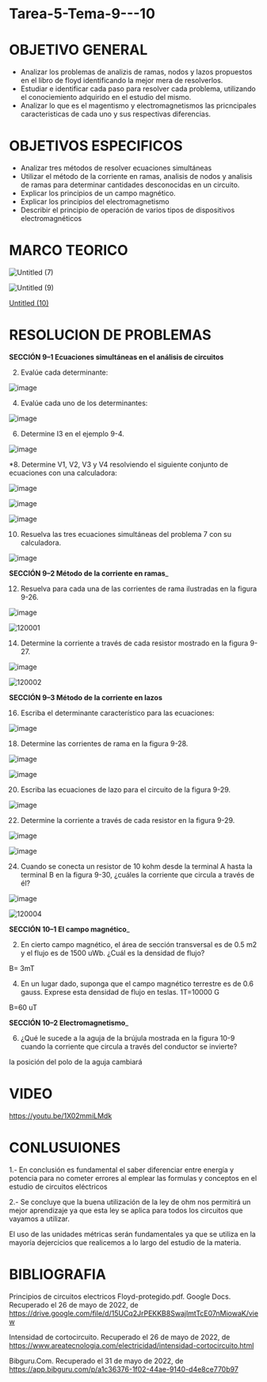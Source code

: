 # Tarea-5-Tema-9---10

# OBJETIVO GENERAL
 - Analizar los problemas de analizis de ramas, nodos y lazos  propuestos en el libro de floyd identificando la mejor mera de resolverlos.
 - Estudiar e identificar cada paso para resolver cada problema, utilizando el conociemiento adquirido en el estudio del mismo.
 - Analizar lo que es el magentismo y electromagnetismos las pricncipales caracteristicas de cada uno y sus respectivas diferencias.
 
# OBJETIVOS ESPECIFICOS 

- Analizar tres métodos de resolver ecuaciones simultáneas
- Utilizar el método de la corriente en ramas, analisis de nodos y analisis de ramas para determinar cantidades desconocidas en un circuito.
- Explicar los principios de un campo magnético.
- Explicar los principios del electromagnetismo
- Describir el principio de operación de varios tipos de dispositivos electromagnéticos

# MARCO TEORICO

![Untitled (7)](https://user-images.githubusercontent.com/105671364/170504505-c6160ea2-4b48-4587-aad2-923aad913e61.jpg)

![Untitled (9)](https://user-images.githubusercontent.com/105671364/170531497-98fa0450-da34-4861-975d-5e9082e3047a.jpg)

[Untitled (10)](https://user-images.githubusercontent.com/105671364/171230560-d3188faf-b6a2-41d1-a051-dfa78fc14fe1.jpg)

# RESOLUCION  DE PROBLEMAS


__SECCIÓN 9–1 Ecuaciones simultáneas en el análisis de circuitos__

2. Evalúe cada determinante:

![image](https://user-images.githubusercontent.com/105671364/177822578-44090668-0478-4377-9369-d17e746f673b.png)

4. Evalúe cada uno de los determinantes:

![image](https://user-images.githubusercontent.com/105671364/177822812-f3d134c6-7e23-43d4-a63c-966f05789f55.png)

6. Determine I3 en el ejemplo 9-4.

![image](https://user-images.githubusercontent.com/105671364/177822917-65db3c26-34a7-4eba-ad85-099ee1fad71d.png)

*8. Determine V1, V2, V3 y V4 resolviendo el siguiente conjunto de ecuaciones con una calculadora:

![image](https://user-images.githubusercontent.com/105671364/177823050-aa84b94b-b5f9-462e-902a-d20df1bb904c.png)

![image](https://user-images.githubusercontent.com/105671364/177823150-c4a66a78-6ccf-4c65-8449-b249e1f4d7b4.png)

![image](https://user-images.githubusercontent.com/105671364/177823189-4b87af7f-448d-4c74-b149-51c6c0f8b3f8.png)

10. Resuelva las tres ecuaciones simultáneas del problema 7 con su calculadora.

![image](https://user-images.githubusercontent.com/105671364/177823303-29de664c-e893-474a-83f7-901274f018d5.png)

__SECCIÓN 9–2 Método de la corriente en ramas___

12. Resuelva para cada una de las corrientes de rama ilustradas en la figura 9-26.

![image](https://user-images.githubusercontent.com/105671364/177824081-15dd6c68-777e-44a1-a9ee-a521ee07aa84.png)

![120001](https://user-images.githubusercontent.com/105671364/177823978-ce29e1d3-4f11-4ae8-a491-b6f9f790d029.jpg)

14. Determine la corriente a través de cada resistor mostrado en la figura 9-27.

![image](https://user-images.githubusercontent.com/105671364/177824148-7fb682d7-860b-4370-8587-79df62e88402.png)

![120002](https://user-images.githubusercontent.com/105671364/177824172-fb3d01d9-7fc5-47b5-a457-fd7ebcb13128.jpg)

__SECCIÓN 9–3 Método de la corriente en lazos__

16. Escriba el determinante característico para las ecuaciones:

![image](https://user-images.githubusercontent.com/105671364/177824385-dc94fb4f-e893-4086-965a-178464e4f00e.png)

18. Determine las corrientes de rama en la figura 9-28.

![image](https://user-images.githubusercontent.com/105671364/177824465-e1d95f09-d46c-4ee9-86e3-78558998e886.png)

![image](https://user-images.githubusercontent.com/105671364/177824508-f280f4e5-3878-4318-b732-a9ab80791688.png)

20. Escriba las ecuaciones de lazo para el circuito de la figura 9-29.

![image](https://user-images.githubusercontent.com/105671364/177824598-ca92877e-d64c-4f89-a820-47b88e16e2d9.png)

22. Determine la corriente a través de cada resistor en la figura 9-29.

![image](https://user-images.githubusercontent.com/105671364/177824662-94dc968c-736c-4e05-9d4b-87d95fa040ef.png)

![image](https://user-images.githubusercontent.com/105671364/177824721-55368c7a-a866-4437-9a0c-81f9979a2036.png)

24. Cuando se conecta un resistor de 10 kohm desde la terminal A hasta la terminal B en la figura 9-30, ¿cuáles la corriente que circula a través de él?

![image](https://user-images.githubusercontent.com/105671364/177824788-4ac540a6-85f8-4de0-978f-0fc19449bcdd.png)

![120004](https://user-images.githubusercontent.com/105671364/177824810-dc010211-9575-4bca-afab-6130eed1be57.jpg)

__SECCIÓN 10–1 El campo magnético___

2. En cierto campo magnético, el área de sección transversal es de 0.5 m2 y el flujo es de 1500 uWb. ¿Cuál es la densidad de flujo?

B= 3mT

4. En un lugar dado, suponga que el campo magnético terrestre es de 0.6 gauss. Exprese esta densidad de flujo en teslas.
1T=10000 G

B=60 uT

__SECCIÓN 10–2 Electromagnetismo___

6. ¿Qué le sucede a la aguja de la brújula mostrada en la figura 10-9 cuando la corriente que circula a través del conductor se invierte?

la posición del polo de la aguja cambiará

# VIDEO 

https://youtu.be/1X02mmiLMdk


# CONLUSUIONES
 1.- En conclusión es fundamental  el saber diferenciar entre energía y potencia para no cometer errores al emplear las formulas y conceptos en el estudio de circuitos eléctricos 

2.- Se concluye que  la buena utilización  de la ley de ohm nos permitirá un mejor aprendizaje ya que esta ley se aplica para todos los circuitos que vayamos a utilizar.

El uso de las unidades métricas serán fundamentales ya que se utiliza en la mayoría dejercicios que realicemos a lo largo del estudio de la materia.

# BIBLIOGRAFIA
 
 Principios de circuitos electricos Floyd-protegido.pdf. Google Docs. Recuperado el 26 de mayo de 2022, de https://drive.google.com/file/d/15UCq2JrPEKKB8SwajlmtTcE07nMiowaK/view

Intensidad de cortocircuito. Recuperado el 26 de mayo de 2022, de https://www.areatecnologia.com/electricidad/intensidad-cortocircuito.html

Bibguru.Com. Recuperado el 31 de mayo de 2022, de https://app.bibguru.com/p/a1c36376-1f02-44ae-9140-d4e8ce770b97


